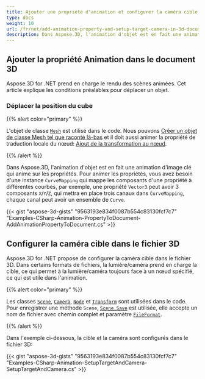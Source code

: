 ```yaml
---
title: Ajouter une propriété d'animation et configurer la caméra cible dans le document 3D
type: docs
weight: 10
url: /fr/net/add-animation-property-and-setup-target-camera-in-3d-document/
description: Dans Aspose.3D, l'animation d'objet est en fait une animation d'image clé qui anime sur les propriétés. Pour animer les propriétés, vous avez besoin d'une instance de CurveMapping qui mappe les composants d'une propriété à des courbes différentes, par exemple, une propriété Vector3 peut avoir 3 composants X/Y/Z, qui va mettre en place trois canaux dans CurveMapping, chaque canal peut avoir un ensemble de courbes.
---
```

##  **Ajouter la propriété Animation dans le document 3D**
Aspose.3D for .NET prend en charge le rendu des scènes animées. Cet article explique les conditions préalables pour déplacer un objet.
###  **Déplacer la position du cube**
{{% alert color="primary" %}}

L'objet de classe [`Mesh`](https://reference.aspose.com/3d/net/aspose.threed.entities/mesh) est utilisé dans le code. Nous pouvons [Créer un objet de classe Mesh tel que raconté là-bas](/3d/fr/net/create-and-read-an-existing-3d-scene/) et il doit aussi animer la propriété de traduction locale du nœud: [Ajout de la transformation au nœud](/3d/fr/net/adding-transformation-to-the-node/).

{{% /alert %}}

Dans Aspose.3D, l'animation d'objet est en fait une animation d'image clé qui anime sur les propriétés. Pour animer les propriétés, vous avez besoin d'une instance `CurveMapping` qui mappe les composants d'une propriété à différentes courbes, par exemple, une propriété `Vector3` peut avoir 3 composants `X`/`Y`/`Z`, qui mettra en place trois canaux dans `CurveMapping`, chaque canal peut avoir un ensemble de `Curve`.

{{< gist "aspose-3d-gists" "9563193e834f0087b554c83130fcf7c7" "Examples-CSharp-Animation-PropertyToDocument-AddAnimationPropertyToDocument.cs" >}}
##  **Configurer la caméra cible dans le fichier 3D**
Aspose.3D for .NET propose de configurer la caméra cible dans le fichier 3D. Dans certains formats de fichiers, la lumière/caméra prend en charge la cible, ce qui permet à la lumière/caméra toujours face à un nœud spécifié, ce qui est utile dans l'animation.

{{% alert color="primary" %}}

Les classes [`Scene`](https://reference.aspose.com/3d/net/aspose.threed/scene), [`Camera`](https://reference.aspose.com/3d/net/aspose.threed.entities/camera), [`Node`](https://reference.aspose.com/3d/net/aspose.threed/node) et [`Transform`](https://reference.aspose.com/3d/net/aspose.threed/transform) sont utilisées dans le code. Pour enregistrer une méthode `Scene`, [`Scene.Save`](https://reference.aspose.com/3d/net/aspose.threed/scene/methods/save) est utilisée, elle accepte un nom de fichier avec chemin complet et paramètre [`FileFormat`](https://reference.aspose.com/3d/net/aspose.threed/fileformat).

{{% /alert %}}

Dans l'exemple ci-dessous, la cible et la caméra sont configurés dans le fichier 3D:

{{< gist "aspose-3d-gists" "9563193e834f0087b554c83130fcf7c7" "Examples-CSharp-Animation-SetupTargetAndCamera-SetupTargetAndCamera.cs" >}}
